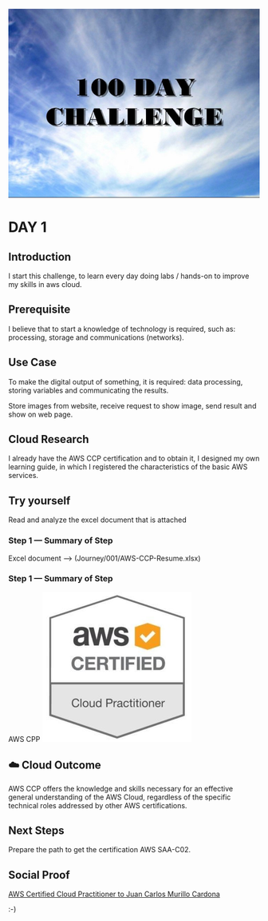 ![alt text](https://github.com/jcmc72/My100DaysOfCloud/blob/d011f4a64f8401b8f0351376c0cfa29c9c48bdac/Journey/001/100day.jpg)

# DAY 1

## Introduction
I start this challenge, to learn every day doing labs / hands-on to improve my skills in aws cloud.

## Prerequisite
I believe that to start a knowledge of technology is required, such as: processing, storage and communications (networks).

## Use Case
To make the digital output of something, it is required: data processing, storing variables and communicating the results.

Store images from website, receive request to show image, send result and show on web page.

## Cloud Research
I already have the AWS CCP certification and to obtain it, I designed my own learning guide, in which I registered the characteristics of the basic AWS services.

## Try yourself
Read and analyze the excel document that is attached

### Step 1 — Summary of Step

Excel document --> (Journey/001/AWS-CCP-Resume.xlsx)

### Step 1 — Summary of Step

AWS CPP ![alt text](https://github.com/jcmc72/My100DaysOfCloud/blob/d011f4a64f8401b8f0351376c0cfa29c9c48bdac/Journey/001/Aws-Ccp.jpeg)

## ☁️ Cloud Outcome
AWS CCP offers the knowledge and skills necessary for an effective general understanding of the AWS Cloud, regardless of the specific technical roles addressed by other AWS certifications.

## Next Steps
Prepare the path to get the certification AWS SAA-C02.

## Social Proof

[AWS Certified Cloud Practitioner to Juan Carlos Murillo Cardona](https://www.linkedin.com/posts/juanmurillo72_aws-certified-cloud-practitioner-was-issued-activity-6699330149210460160-f8d4)

:-)
